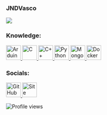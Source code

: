 ### JNDVasco
![](https://i.ibb.co/XWXPMdk/twitter-header-photo-2.png)


<h3 align="left">Knowledge:</h3>
<p 
align="left"> 
<a href="https://www.arduino.cc/" target="_blank"> <img src="https://cdn.worldvectorlogo.com/logos/arduino-1.svg" alt="Arduino" width="40" height="40"/> </a> 
<a href="https://www.cprogramming.com/" target="_blank"> <img src="https://devicons.github.io/devicon/devicon.git/icons/c/c-original.svg" alt="C" width="40" height="40"/> </a> 
<a href="https://www.w3schools.com/cpp/" target="_blank"> <img src="https://devicons.github.io/devicon/devicon.git/icons/cplusplus/cplusplus-original.svg" alt="C++" width="40" height="40"/> </a>
<a href="https://www.w3schools.com/python/" target="_blank"> <img src="https://devicon.dev/devicon.git/icons/python/python-original-wordmark.svg" alt="Python" height="40"/> </a> 
<a href="https://www.mongodb.com/" target="_blank"> <img src="https://devicon.dev/devicon.git/icons/mongodb/mongodb-original-wordmark.svg" alt="MongoDB" width="40" height="40"/> </a> 
<a href="https://www.docker.com/" target="_blank"> <img src="https://devicon.dev/devicon.git/icons/docker/docker-original-wordmark.svg" alt="Docker" width="40" height="40"/> </a>
</p>


<h3 align="left">Socials:</h3>
<p 
align="left">
<a href="https://github.com/JNDVasco" target="_blank"> <img src="https://cdn.jsdelivr.net/npm/simple-icons@3.0.1/icons/github.svg" alt="GitHub" width="40" height="40"/> </a> 
<a href="https://www.jndvasco.me/" target="_blank"> <img src="https://cdn.jsdelivr.net/npm/simple-icons@3.0.1/icons/icloud.svg" alt="Site" width="40" height="40"/> </a> 
</p>

![Profile views](https://gpvc.arturio.dev/JNDVasco)  
